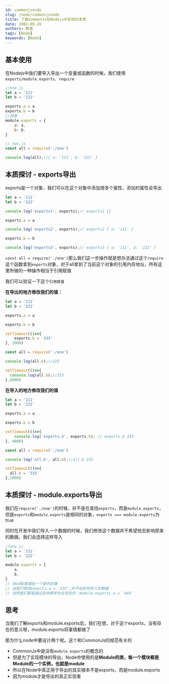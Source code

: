 ```yaml
---
id: commonjsnode
slug: /node/commonjsnode
title: 了解CommonJs在Nodejs中实现的本质
date: 2002-09-26
authors: 鲸落
tags: [Node]
keywords: [Node]
---
```


## 基本使用

在Nodejs中我们要导入导出一个变量或函数的时候，我们使用`exports/module.exports、require`

```js
//one.js
let a = '111'
let b = '222'

exports.a = a
exports.b = b
//或者
module.exports = {
    a: a,
    b: b,
}
```

```js
// two.js
const all = require('./one')

console.log(all);//{ a: '111', b: '222' }
```



## 本质探讨 - exports导出

exports是一个对象，我们可以在这个对象中添加很多个属性，添加的属性会导出

```js
let a = '111'
let b = '222'

console.log('exports1', exports);// exports1 {}

exports.a = a

console.log('exports2', exports);// exports2 { a: '111' }

exports.b = b

console.log('exports3', exports);// exports3 { a: '111', b: '222' }
```



`const all = require('./one')`那么我们这一步操作就是想办法通过这个`require`这个函数拿到`exports`对象，对于all拿到了当前这个对象的引用内存地址，所有这里所做的一种操作相当于引用赋值



我们可以验证一下这个`引用赋值`

**在导出的地方修改我们的值：**

```js
let a = '111'
let b = '222'

exports.a = a

exports.b = b

setTimeout(()=>{
    exports.b = '333'
}, 2000)
```

```js
const all = require('./one')

console.log(all.b);//222

setTimeout(()=>{
  console.log(all.b);//333
},4000)
```

**在导入的地方修改我们的值**

```js
let a = '111'
let b = '222'

exports.a = a

exports.b = b

setTimeout(()=>{
    console.log('exports.b', exports.b); // exports.b 333
}, 4000)
```

```js
const all = require('./one')

console.log('all.b', all.b);//all.b 222

setTimeout(()=>{
  all.b = '333'
},2000)
```



## 本质探讨 - module.exports导出

我们在`require('./one')`的时候，并不是在查找`exports`，而是`module.exports`，但是`exports`和`module.exports`是相同的对象，`exports === module.exports`为true



同时在开发中我们导入一个数据的时候，我们修改这个数据并不希望他去影响原来的数据。我们会选择这样导入

```js
//one.js
let a = '111'
let b = '222'

module.exports = {
    a,
    b,
}
// 将a和b赋值给一个新的对象
// 当我们修改exports.a = '333',并不会影响导入的数据
// 当然我们要是通过这样修改也会改变的：module.exports.a = '444'
```



## 思考

当我们了解exports和module.exports后，我们在想，对于这个exports，没有存在的意义呀，module.exports将事情都做了

那为什么node中要设计两个呢。这个和CommonJs的规范有关的

- CommonJs中是没有`module.exports`的概念的
- 但是为了实现模块的导出，Node中使用的是**Module的类，每一个模块都是Module的一个实例，也就是module**
- 所以在Node中真正用于导出的其实根本不是exports，而是module.exports
- 因为module才是导出的真正实现者









